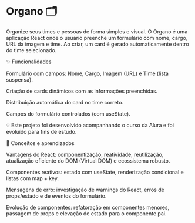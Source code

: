 # Organo 🗂️ 

Organize seus times e pessoas de forma simples e visual. O Organo é uma aplicação React onde o usuário preenche um formulário com nome, cargo, URL da imagem e time. Ao criar, um card é gerado automaticamente dentro do time selecionado.

✨ Funcionalidades

Formulário com campos: Nome, Cargo, Imagem (URL) e Time (lista suspensa).

Criação de cards dinâmicos com as informações preenchidas.

Distribuição automática do card no time correto.

Campos do formulário controlados (com useState).

💡 Este projeto foi desenvolvido acompanhando o curso da Alura e foi evoluído para fins de estudo.

🧠 Conceitos e aprendizados

Vantagens do React: componentização, reatividade, reutilização, atualização eficiente do DOM (Virtual DOM) e ecossistema robusto.

Componentes reativos: estado com useState, renderização condicional e listas com map + key.

Mensagens de erro: investigação de warnings do React, erros de props/estado e de eventos do formulário.

Evolução de componentes: refatoração em componentes menores, passagem de props e elevação de estado para o componente pai.
